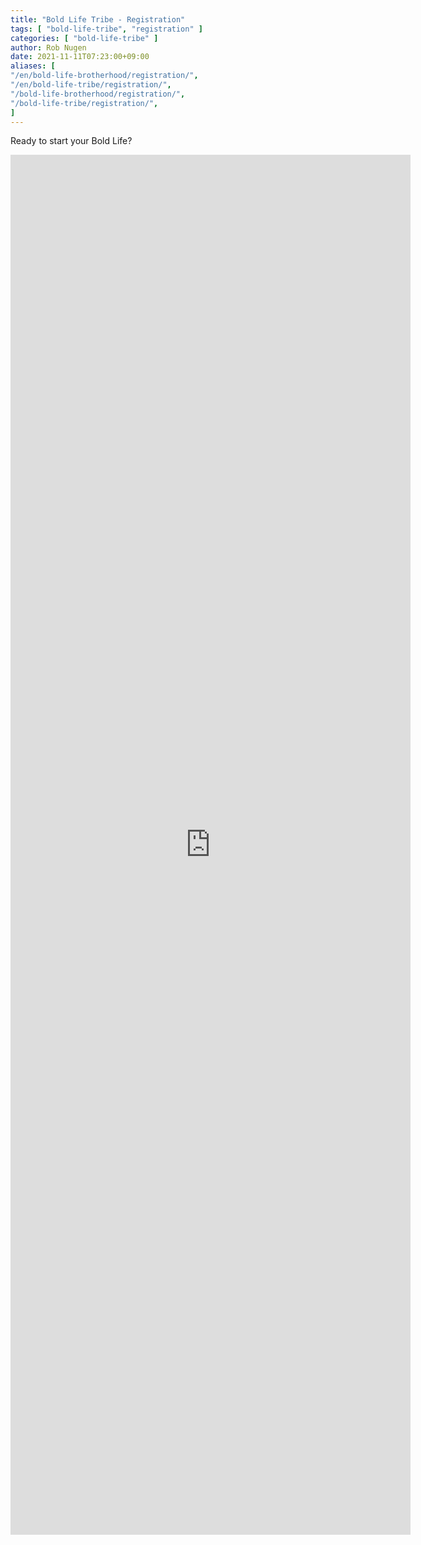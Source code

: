 ```yaml
---
title: "Bold Life Tribe - Registration"
tags: [ "bold-life-tribe", "registration" ]
categories: [ "bold-life-tribe" ]
author: Rob Nugen
date: 2021-11-11T07:23:00+09:00
aliases: [
"/en/bold-life-brotherhood/registration/",
"/en/bold-life-tribe/registration/",
"/bold-life-brotherhood/registration/",
"/bold-life-tribe/registration/",
]
---
```


Ready to start your Bold Life?

<iframe src="https://docs.google.com/forms/d/e/1FAIpQLSeihJ3IHQizrbXWcvoWmwQHUFhh11fP9FN8jowF5MSoBBI4FQ/viewform?embedded=true" width="640" height="2208" frameborder="0" marginheight="0" marginwidth="0">Loading…</iframe>
